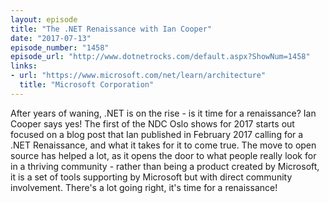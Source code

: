 ```yaml
---
layout: episode
title: "The .NET Renaissance with Ian Cooper"
date: "2017-07-13"
episode_number: "1458"
episode_url: "http://www.dotnetrocks.com/default.aspx?ShowNum=1458"
links:
- url: "https://www.microsoft.com/net/learn/architecture"
  title: "Microsoft Corporation"
---
```


After years of waning, .NET is on the rise - is it time for a renaissance? Ian Cooper says yes! The first of the NDC Oslo shows for 2017 starts out focused on a blog post that Ian published in February 2017 calling for a .NET Renaissance, and what it takes for it to come true. The move to open source has helped a lot, as it opens the door to what people really look for in a thriving community - rather than being a product created by Microsoft, it is a set of tools supporting by Microsoft but with direct community involvement. There's a lot going right, it's time for a renaissance!
